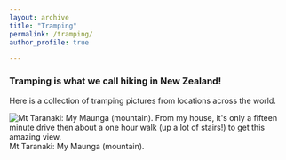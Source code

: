 ```yaml
---
layout: archive
title: "Tramping"
permalink: /tramping/
author_profile: true

---
```



### Tramping is what we call hiking in New Zealand!

Here is a collection of tramping pictures from locations across the world.

![Mt Taranaki: My Maunga (mountain). From my house, it's only a fifteen minute drive then about a one hour walk (up a lot of stairs!) to get this amazing view.](/tramping/mt_taranaki_snowy.jpg)
Mt Taranaki: My Maunga (mountain). 


